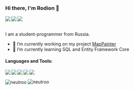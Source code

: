 ### Hi there, I'm Rodion 👋

<a href="https://vk.com/neutr0o">
  <img align="left" src="https://img.shields.io/badge/-VK-0077FF?logo=VK"/>
</a>
<a href="https://t.me/neutr0o">
  <img align="left" src="https://img.shields.io/badge/-Telegram-26A5E4?logo=Telegram"/>
</a>
<a href="https://www.instagram.com/nyautro/">
  <img align="left" src="https://img.shields.io/badge/-Instagram-E4405F?logo=Instagram&logoColor=white"/>
</a>

<br/>
<br/>

I am a student-programmer from Russia.
- 🔭 I’m currently working on my project [MapPainter](https://github.com/Neutroo/MapPainter)
- 🌱 I’m currently learning SQL and Entity Framework Core

#### Languages and Tools:

<a>
  <img align="left" src="https://img.shields.io/badge/-C Sharp-239120?logo=C Sharp"/>
</a>
<a>
  <img align="left" src="https://img.shields.io/badge/-.NET-512BD4?"/>
</a>
<a>
  <img align="left" src="https://img.shields.io/badge/-Microsoft SQL Server-CC2927?logo=Microsoft SQL Server"/>
</a>
<a>
  <img align="left" src="https://img.shields.io/badge/-C++-00599C?logo=Cplusplus"/>
</a>
<a>
  <img src="https://img.shields.io/badge/-Arduino-00979D?logo=arduino&logoColor=white"/>
</a>

<p>
  <img align="center" src="https://github-readme-stats.vercel.app/api?username=neutroo&show_icons=true&theme=synthwave&title_color=00fefe&text_color=ffffff&bg_color=0d1117&locale=en&line_height=20" alt="neutroo"/>
  <img align="top" src="https://github-readme-stats.vercel.app/api/top-langs?username=neutroo&show_icons=true&theme=synthwave&title_color=00fefe&text_color=ffffff&bg_color=0d1117&locale=en" alt="neutroo"/>
</p>
